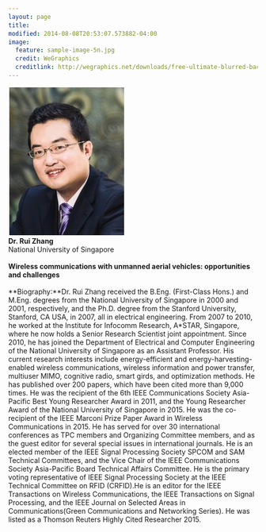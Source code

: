 ```yaml
---
layout: page
title: 
modified: 2014-08-08T20:53:07.573882-04:00
image:
  feature: sample-image-5n.jpg
  credit: WeGraphics
  creditlink: http://wegraphics.net/downloads/free-ultimate-blurred-background-pack/
---
```


![](https://raw.githubusercontent.com/maxxx437/hsrcom2016/gh-pages/images/RuiZhang.JPG)
<br>
**Dr. Rui Zhang**<br>
National University of Singapore
<br>
<br>
**Wireless communications with unmanned aerial vehicles: opportunities and challenges**
<br>
<br>
**Biography:**Dr. Rui Zhang received the B.Eng. (First-Class Hons.) and M.Eng. degrees from the National University of Singapore in 2000 and 2001, respectively, and the Ph.D. degree from the Stanford University, Stanford, CA USA, in 2007, all in electrical engineering. From 2007 to 2010, he worked at the Institute for Infocomm Research, A*STAR, Singapore, where he now holds a Senior Research Scientist joint appointment. Since 2010, he has joined the Department of Electrical and Computer Engineering of the National University of Singapore as an Assistant Professor. His current research interests include energy-efficient and energy-harvesting-enabled wireless communications, wireless information and power transfer, multiuser MIMO, cognitive radio, smart girds, and optimization methods. He has published over 200 papers, which have been cited more than 9,000 times. He was the recipient of the 6th IEEE Communications Society Asia-Pacific Best Young Researcher Award in 2011, and the Young Researcher Award of the National University of Singapore in 2015. He was the co-recipient of the IEEE Marconi Prize Paper Award in Wireless Communications in 2015. He has served for over 30 international conferences as TPC members and Organizing Committee members, and as the guest editor for several special issues in international journals. He is an elected member of the IEEE Signal Processing Society SPCOM and SAM Technical Committees, and the Vice Chair of the IEEE Communications Society Asia-Pacific Board Technical Affairs Committee. He is the primary voting representative of IEEE Signal Processing Society at the IEEE Technical Committee on RFID (CRFID).He is an editor for the IEEE Transactions on Wireless Communications, the IEEE Transactions on Signal Processing, and the IEEE Journal on Selected Areas in Communications(Green Communications and Networking Series). He was listed as a Thomson Reuters Highly Cited Researcher 2015. 
